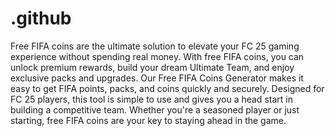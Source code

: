 # .github
Free FIFA coins are the ultimate solution to elevate your FC 25 gaming experience without spending real money. With free FIFA coins, you can unlock premium rewards, build your dream Ultimate Team, and enjoy exclusive packs and upgrades. Our Free FIFA Coins Generator makes it easy to get FIFA points, packs, and coins quickly and securely. Designed for FC 25 players, this tool is simple to use and gives you a head start in building a competitive team. Whether you're a seasoned player or just starting, free FIFA coins are your key to staying ahead in the game.
